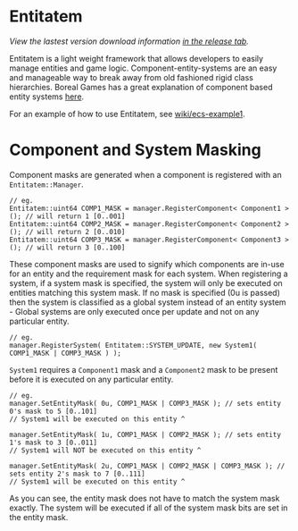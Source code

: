 Entitatem
=========

*View the lastest version download information [in the release tab](https://github.com/AndrewBerry/Entitatem/releases).*

Entitatem is a light weight framework that allows developers to easily manage entities and game logic.
Component-entity-systems are an easy and manageable way to break away from old fashioned rigid class hierarchies. Boreal Games has a great explanation of component based entity systems [here](http://www.gamedev.net/page/resources/_/technical/game-programming/understanding-component-entity-systems-r3013).

For an example of how to use Entitatem, see [wiki/ecs-example1](https://github.com/AndrewBerry/Entitatem/wiki/ecs_example1).

Component and System Masking
=========
Component masks are generated when a component is registered with an `Entitatem::Manager`.

```
// eg.
Entitatem::uint64 COMP1_MASK = manager.RegisterComponent< Component1 >(); // will return 1 [0..001]
Entitatem::uint64 COMP2_MASK = manager.RegisterComponent< Component2 >(); // will return 2 [0..010]
Entitatem::uint64 COMP3_MASK = manager.RegisterComponent< Component3 >(); // will return 3 [0..100]
```
These component masks are used to signify which components are in-use for an entity and the requirement mask for each system.
When registering a system, if a system mask is specified, the system will only be executed on entities matching this system mask. If no mask is specified (0u is passed) then the system is classified as a global system instead of an entity system - Global systems are only executed once per update and not on any particular entity.

```
// eg.
manager.RegisterSystem( Entitatem::SYSTEM_UPDATE, new System1( COMP1_MASK | COMP3_MASK ) );
```
`System1` requires a `Component1` mask and a `Component2` mask to be present before it is executed on any particular entity.
```
// eg.
manager.SetEntityMask( 0u, COMP1_MASK | COMP3_MASK ); // sets entity 0's mask to 5 [0..101]
// System1 will be executed on this entity ^

manager.SetEntityMask( 1u, COMP1_MASK | COMP2_MASK ); // sets entity 1's mask to 3 [0..011]
// System1 will NOT be executed on this entity ^

manager.SetEntityMask( 2u, COMP1_MASK | COMP2_MASK | COMP3_MASK ); // sets entity 2's mask to 7 [0..111]
// System1 will be executed on this entity ^
```

As you can see, the entity mask does not have to match the system mask exactly. The system will be executed if all of the system mask bits are set in the entity mask.
